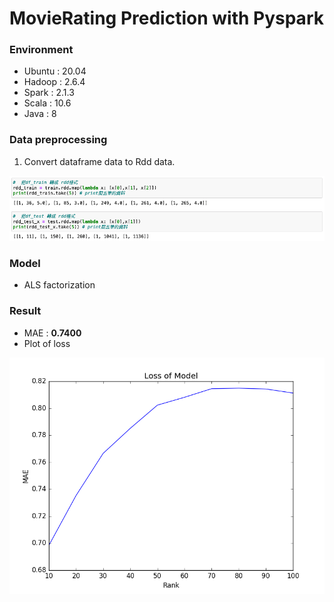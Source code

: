 # MovieRating Prediction with Pyspark
### Environment
- Ubuntu : 20.04
- Hadoop : 2.6.4
- Spark : 2.1.3
- Scala : 10.6
- Java : 8
### Data preprocessing
1. Convert dataframe data to Rdd data.

![image](https://github.com/KartaYu/MovieRating-Prediction-with-Pyspark/blob/main/Pic/RDD.png)

### Model
- ALS factorization 

### Result
- MAE : **0.7400**
- Plot of loss

![image](https://github.com/KartaYu/MovieRating-Prediction-with-Pyspark/blob/main/Pic/LOSS.png)
